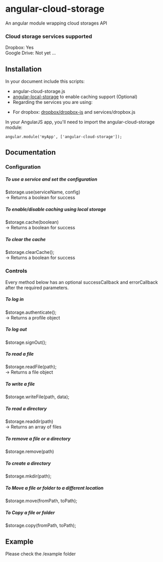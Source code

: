 # angular-cloud-storage

An angular module wrapping cloud storages API

### Cloud storage services supported
Dropbox: Yes  
Google Drive: Not yet
...

## Installation
In your document include this scripts:  
- angular-cloud-storage.js  
- [angular-local-storage](https://github.com/grevory/angular-local-storage) to enable caching support (Optional)  
- Regarding the services you are using:  
 * For dropbox: [dropbox/dropbox-js](https://github.com/dropbox/dropbox-js) and services/dropbox.js  
 
 In your AngularJS app, you'll need to import the angular-cloud-storage module:  
 ```
 angular.module('myApp', ['angular-cloud-storage']);
 ```

## Documentation

### Configuration

##### To use a service and set the configuration
$storage.use(serviceName, config)  
-> Returns a boolean for success

##### To enable/disable caching using local storage
$storage.cache(boolean)  
-> Returns a boolean for success

##### To clear the cache
$storage.clearCache();  
-> Returns a boolean for success

### Controls
Every method below has an optional successCallback and errorCallback after the required parameters.

##### To log in
$storage.authenticate();  
-> Returns a profile object

##### To log out
$storage.signOut();

##### To read a file
$storage.readFile(path);  
-> Returns a file object

##### To write a file
$storage.writeFile(path, data);

##### To read a directory
$storage.readdir(path)  
-> Returns an array of files

##### To remove a file or a directory
$storage.remove(path)

##### To create a directory
$storage.mkdir(path);

##### To Move a file or folder to a different location  
$storage.move(fromPath, toPath);

##### To Copy a file or folder 
$storage.copy(fromPath, toPath);

## Example

Please check the /example folder